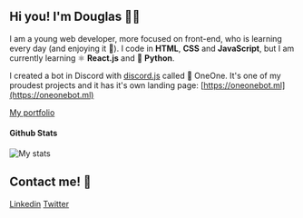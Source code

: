 ## Hi you! I'm Douglas 🧑‍💻
I am a young web developer, more focused on front-end, who is learning every day (and enjoying it 🧠). I code in **HTML**, **CSS** and **JavaScript**, but I am currently learning ⚛️ **React.js** and 🐍 **Python**.

I created a bot in Discord with [discord.js](https://discord.js.org) called 🤖 OneOne. It's one of my proudest projects and it has it's own landing page: [https://oneonebot.ml](https://oneonebot.ml)

[My portfolio](https://doulovera.github.io/)

#### Github Stats
![My stats](https://github-readme-stats.vercel.app/api?username=doulovera&show_icons=true&theme=dark)

## Contact me! 📝
[Linkedin](https://www.linkedin.com/in/douglaslovera/)
[Twitter](https://doulovera)
